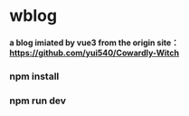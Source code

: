 # wblog
#### a blog imiated by vue3 from the origin site：https://github.com/yui540/Cowardly-Witch

### npm install

### npm run dev